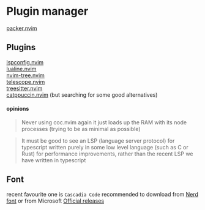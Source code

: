 # Plugin manager
[packer.nvim](https://github.com/wbthomason/packer.nvim) 

## Plugins
<!--
[coc.nvim](https://github.com/neoclide/coc.nvim) Alternative: [nvim-cmp](https://github.com/hrsh7th/nvim-cmp) (unlike coc.nvim, it is written in lua itself)  
-->
[lspconfig.nvim](https://github.com/neovim/nvim-lspconfig.git)  
[lualine.nvim](https://github.com/nvim-lualine/lualine.nvim)  
[nvim-tree.nvim](https://github.com/nvim-tree/nvim-tree.lua)  
[telescope.nvim](https://github.com/nvim-telescope/telescope.nvim)  
[treesitter.nvim](https://github.com/nvim-treesitter/nvim-treesitter)  
[catppuccin.nvim](https://github.com/catppuccin/nvim) (but searching for some good alternatives)  
#### opinions 
> Never using coc.nvim again it just loads up the RAM with its node processes (trying to be as minimal as possible)

> It must be good to see an LSP (language server protocol) for typescript written purely in some low level language (such as C or Rust) for performance improvements, rather than the recent LSP we have written in typescript <!--, Or it will be of no use because the actual [language server](https://github.com/typescript-language-server/typescript-language-server) (which we only have 1, unlike c#) that we currenty have is written itself in typescript, so all together there won't be any significant perfomance improvements. -->

## Font
recent favourite one is `` Cascadia Code `` recommended to download from [Nerd font](https://www.nerdfonts.com/font-downloads) or from Microsoft [Official releases](https://github.com/microsoft/cascadia-code/releases)  
